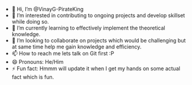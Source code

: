 - 👋 Hi, I’m @VinayG-PirateKing
- 👀 I’m interested in contributing to ongoing projects and develop skillset while doing so.
- 🌱 I’m currently learning to effectively implement the theoretical knowledge.
- 💞️ I’m looking to collaborate on projects which would be challenging but at same time help me gain knowledge and efficiency.
- 📫 How to reach me lets talk on Git first :P 
- 😄 Pronouns: He/Him
- ⚡ Fun fact: Hmmm will update it when I get my hands on some actual fact which is fun.

<!---
VinayG-PirateKing/VinayG-PirateKing is a ✨ special ✨ repository because its `README.md` (this file) appears on your GitHub profile.
You can click the Preview link to take a look at your changes.
--->
